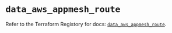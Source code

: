 # `data_aws_appmesh_route`

Refer to the Terraform Registory for docs: [`data_aws_appmesh_route`](https://www.terraform.io/docs/providers/aws/d/appmesh_route).

